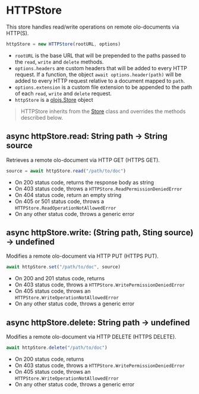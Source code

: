   

HTTPStore
============================================================================
This store handles read/write operations on remote olo-documents
via HTTP(S).
  

```js
httpStore = new HTTPStore(rootURL, options)
```
  

- `rootURL` is the base URL that will be prepended to the paths passed to
  the `read`, `write` and `delete` methods.
- `options.headers` are custom headers that will be added to every HTTP
  request. If a function, the object `await options.header(path)` will be
  added to every HTTP request relative to a document mapped to `path`.
- `options.extension` is a custom file extension to be appended to the path
  of each `read`, `write` and `delete` request.
- `httpStore` is a [olojs.Store](./store.md) object
  

> HTTPStore inherits from the [Store](./store.md) class and overrides the
> methods described below.
  

  

async httpStore.read: String path -> String source
------------------------------------------------------------------------
Retrieves a remote olo-document via HTTP GET (HTTPS GET).
  

```js
source = await httpStore.read("/path/to/doc")
```
  

- On 200 status code, returns the response body as string
- On 403 status code, throws a `HTTPStore.ReadPermissionDeniedError`
- On 404 status code, return an empty string
- On 405 or 501 status code, throws a `HTTPStore.ReadOperationNotAllowedError`
- On any other status code, throws a generic error
  

  

async httpStore.write: (String path, Sting source) -> undefined
------------------------------------------------------------------------
Modifies a remote olo-document via HTTP PUT (HTTPS PUT).
  

```js
await httpStore.set("/path/to/doc", source)
```
  

- On 200 and 201 status code, returns
- On 403 status code, throws a `HTTPStore.WritePermissionDeniedError`
- On 405 status code, throws an `HTTPStore.WriteOperationNotAllowedError`
- On any other status code, throws a generic error
  

  

async httpStore.delete: String path -> undefined
------------------------------------------------------------------------
Modifies a remote olo-document via HTTP DELETE (HTTPS DELETE).
  

```js
await httpStore.delete("/path/to/doc")
```
  

- On 200 status code, returns
- On 403 status code, throws a `HTTPStore.WritePermissionDeniedError`
- On 405 status code, throws an `HTTPStore.WriteOperationNotAllowedError`
- On any other status code, throws a generic error
  



